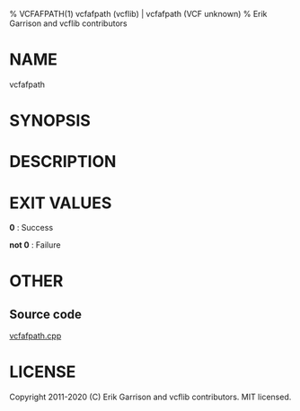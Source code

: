 % VCFAFPATH(1) vcfafpath (vcflib) | vcfafpath (VCF unknown)
% Erik Garrison and vcflib contributors

# NAME

vcfafpath

# SYNOPSIS



# DESCRIPTION







# EXIT VALUES

**0**
: Success

**not 0**
: Failure

# OTHER

## Source code

[vcfafpath.cpp](https://github.com/vcflib/vcflib/blob/master/src/vcfafpath.cpp)

# LICENSE

Copyright 2011-2020 (C) Erik Garrison and vcflib contributors. MIT licensed.

<!--
  Created with ./scripts/bin2md.rb scripts/bin2md-template.erb
-->
